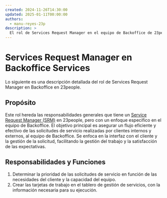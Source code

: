 ```yaml
---
created: 2024-11-26T14:30:00
updated: 2025-01-11T00:00:00
authors:
  - manu-reyes-23p
description: >
  El rol de Services Request Manager en el equipo de Backoffice de 23people.
---
```


# Services Request Manager en Backoffice Services

Lo siguiente es una descripción detallada del rol de Services Request Manager en Backoffice en 23people.

## Propósito

Este rol hereda las responsabilidades generales que tiene un [Service Request Manager (SRM)](../../../positions-and-roles/roles-descriptors/service-request-manager.md) en 23people, pero con un enfoque específico en el equipo de Backoffice. El objetivo principal es asegurar un flujo eficiente y efectivo de las solicitudes de servicio realizadas por clientes internos y externos, al equipo de Backoffice. Se enfoca en la interfaz con el cliente y la gestión de la solicitud, facilitando la gestión del trabajo y la satisfacción de las expectativas.

## Responsabilidades y Funciones

1. Determinar la prioridad de las solicitudes de servicio en función de las necesidades del cliente y la capacidad del equipo.
2. Crear las tarjetas de trabajo en el tablero de gestión de servicios, con la información necesaria para su ejecución.
